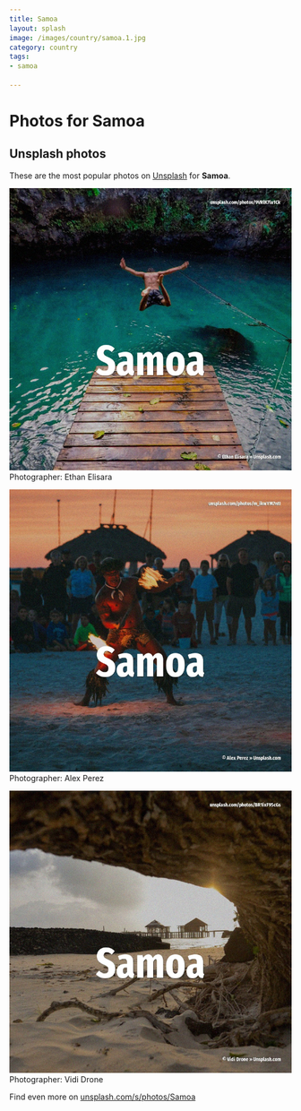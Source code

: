 ```yaml
---
title: Samoa
layout: splash
image: /images/country/samoa.1.jpg
category: country
tags:
- samoa

---
```

# Photos for Samoa
 
## Unsplash photos
These are the most popular photos on [Unsplash](https://unsplash.com) for **Samoa**.
 
![Samoa](/images/country/samoa.1.jpg)
Photographer:  Ethan Elisara
 
![Samoa](/images/country/samoa.2.jpg)
Photographer:  Alex Perez
 
![Samoa](/images/country/samoa.3.jpg)
Photographer:  Vidi Drone
 
Find even more on [unsplash.com/s/photos/Samoa](https://unsplash.com/s/photos/Samoa)
 
